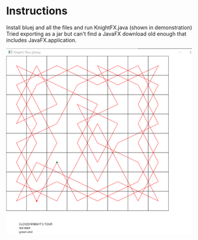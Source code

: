 # Instructions
Install bluej and all the files and run KnightFX.java (shown in demonstration)
Tried exporting as a jar but can't find a JavaFX download old enough that includes JavaFX.application. 

<img src="https://github.com/jjhassy/knights_tour/blob/main/screenshot.png?raw=true" width="500" height="500" />
